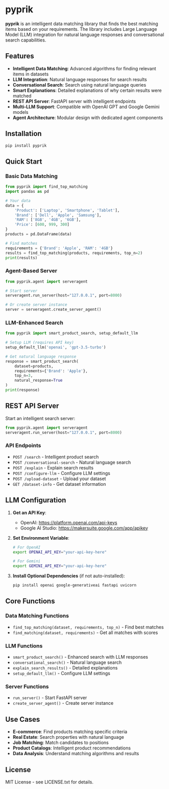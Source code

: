 # pyprik

**pyprik** is an intelligent data matching library that finds the best matching items based on your requirements. The library includes Large Language Model (LLM) integration for natural language responses and conversational search capabilities.

## Features

- **Intelligent Data Matching**: Advanced algorithms for finding relevant items in datasets
- **LLM Integration**: Natural language responses for search results
- **Conversational Search**: Search using natural language queries
- **Smart Explanations**: Detailed explanations of why certain results were matched
- **REST API Server**: FastAPI server with intelligent endpoints
- **Multi-LLM Support**: Compatible with OpenAI GPT and Google Gemini models
- **Agent Architecture**: Modular design with dedicated agent components

## Installation

```bash
pip install pyprik
```

## Quick Start

### Basic Data Matching

```python
from pyprik import find_top_matching
import pandas as pd

# Your data
data = {
    'Product': ['Laptop', 'Smartphone', 'Tablet'],
    'Brand': ['Dell', 'Apple', 'Samsung'],
    'RAM': ['8GB', '4GB', '6GB'],
    'Price': [600, 999, 300]
}
products = pd.DataFrame(data)

# Find matches
requirements = {'Brand': 'Apple', 'RAM': '4GB'}
results = find_top_matching(products, requirements, top_n=2)
print(results)
```

### Agent-Based Server

```python
from pyprik.agent import serveragent

# Start server
serveragent.run_server(host="127.0.0.1", port=8000)

# Or create server instance
server = serveragent.create_server_agent()
```

### LLM-Enhanced Search

```python
from pyprik import smart_product_search, setup_default_llm

# Setup LLM (requires API key)
setup_default_llm('openai', 'gpt-3.5-turbo')

# Get natural language response
response = smart_product_search(
    dataset=products,
    requirements={'Brand': 'Apple'},
    top_n=3,
    natural_response=True
)
print(response)
```

## REST API Server

Start an intelligent search server:

```python
from pyprik.agent import serveragent
serveragent.run_server(host="127.0.0.1", port=8000)
```

### API Endpoints

- `POST /search` - Intelligent product search
- `POST /conversational-search` - Natural language search
- `POST /explain` - Explain search results
- `POST /configure-llm` - Configure LLM settings
- `POST /upload-dataset` - Upload your dataset
- `GET /dataset-info` - Get dataset information

## LLM Configuration

1. **Get an API Key**:
   - OpenAI: https://platform.openai.com/api-keys
   - Google AI Studio: https://makersuite.google.com/app/apikey

2. **Set Environment Variable**:
   ```bash
   # For OpenAI
   export OPENAI_API_KEY="your-api-key-here"
   
   # For Gemini
   export GEMINI_API_KEY="your-api-key-here"
   ```

3. **Install Optional Dependencies** (if not auto-installed):
   ```bash
   pip install openai google-generativeai fastapi uvicorn
   ```

## Core Functions

### Data Matching Functions
- `find_top_matching(dataset, requirements, top_n)` - Find best matches
- `find_matching(dataset, requirements)` - Get all matches with scores

### LLM Functions
- `smart_product_search()` - Enhanced search with LLM responses
- `conversational_search()` - Natural language search
- `explain_search_results()` - Detailed explanations
- `setup_default_llm()` - Configure LLM settings

### Server Functions
- `run_server()` - Start FastAPI server
- `create_server_agent()` - Create server instance

## Use Cases

- **E-commerce**: Find products matching specific criteria
- **Real Estate**: Search properties with natural language
- **Job Matching**: Match candidates to positions
- **Product Catalogs**: Intelligent product recommendations
- **Data Analysis**: Understand matching algorithms and results

## License

MIT License - see LICENSE.txt for details.
